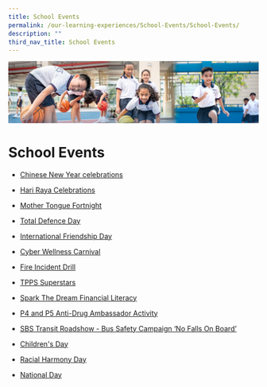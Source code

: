 ```yaml
---
title: School Events
permalink: /our-learning-experiences/School-Events/School-Events/
description: ""
third_nav_title: School Events
---
```

![](/images/Our%20Learning%20Experiences.jpg)

School Events
=============

*   [Chinese New Year celebrations](/our-learning-experiences/School-Events/Chinese-New-Year-celebrations/)
*   [Hari Raya Celebrations](/our-learning-experiences/School-Events/Hari-Raya-Celebration/)
*   [Mother Tongue Fortnight](/our-learning-experiences/School-Events/Mother-Tongue-Fortnight/)
*   [Total Defence Day](/our-learning-experiences/School-Events/Total-Defence-Day/)
    
*   [International Friendship Day](/our-learning-experiences/School-Events/International-Friendship-Day/)
*   [Cyber Wellness Carnival](https://tampinespri-moe-edu-sg-admin.cwp.sg/our-learning-experiences/school-events/cyber-wellness-carnival)  
    
*   [Fire Incident Drill](https://tampinespri-moe-edu-sg-admin.cwp.sg/our-learning-experiences/school-events/fire-incident-drill)  
    
*   [TPPS Superstars](https://tampinespri-moe-edu-sg-admin.cwp.sg/our-learning-experiences/school-events/tpps-superstars)
*   [Spark The Dream Financial Literacy](https://tampinespri-moe-edu-sg-admin.cwp.sg/our-learning-experiences/school-events/spark-the-dream-financial-literacy)
*   [P4 and P5 Anti-Drug Ambassador Activity](https://tampinespri-moe-edu-sg-admin.cwp.sg/our-learning-experiences/school-events/p4-and-p5-anti-drug-ambassador-activity)
*   [SBS Transit Roadshow - Bus Safety Campaign ‘No Falls On Board’](https://tampinespri-moe-edu-sg-admin.cwp.sg/our-learning-experiences/school-events/gsbs-transit-roadshow-bus-safety-campaign-no-falls-on-board)  
    
*   [Children's Day](https://tampinespri-moe-edu-sg-admin.cwp.sg/our-learning-experiences/school-events/children-s-day-2022)
*   [Racial Harmony Day](https://tampinespri-moe-edu-sg-admin.cwp.sg/our-learning-experiences/school-events/racial-harmony-day)
*   [National Day](https://tampinespri-moe-edu-sg-admin.cwp.sg/our-learning-experiences/school-events/national-day)